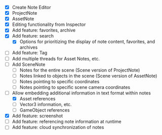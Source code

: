 * [x] Create Note Editor
* [x] ProjectNote
* [x] AssetNote
* [x] Editing functionality from Inspector
* [x] Add feature: favorites, archive
* [x] Add feature: search
  * [x] Options for prioritizing the display of note content, favorites, and archives
* [ ] Add feature: Tag
* [ ] Add multiple threads for Asset Notes, etc.
* [ ] Add SceneNote
  * [ ] Notes for the entire scene (Scene version of ProjectNote)
  * [ ] Notes linked to objects in the scene (Scene version of AssetNote)
  * [ ] Notes pointing to specific coordinates
  * [ ] Notes pointing to specific scene camera coordinates
* [ ] Allow embedding additional information in text format within notes
  * [X] Asset references
  * [ ] Vector3 information, etc.
  * [ ] GameObject references
* [X] Add feature: screenshot
* [ ] Add feature: referencing note information at runtime
* [ ] Add feature: cloud synchronization of notes
